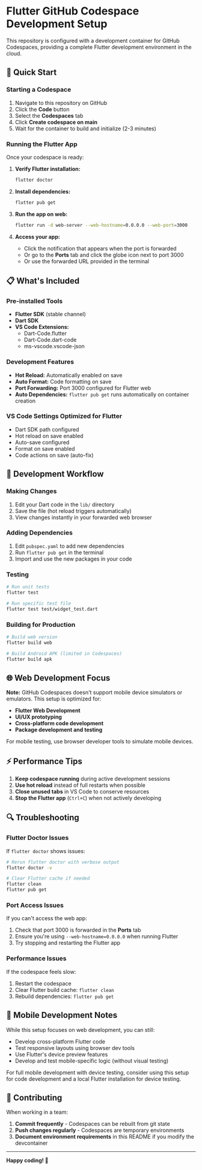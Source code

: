 # Flutter GitHub Codespace Development Setup

This repository is configured with a development container for GitHub Codespaces, providing a complete Flutter development environment in the cloud.

## 🚀 Quick Start

### Starting a Codespace

1. Navigate to this repository on GitHub
2. Click the **Code** button
3. Select the **Codespaces** tab
4. Click **Create codespace on main**
5. Wait for the container to build and initialize (2-3 minutes)

### Running the Flutter App

Once your codespace is ready:

1. **Verify Flutter installation:**
   ```bash
   flutter doctor
   ```

2. **Install dependencies:**
   ```bash
   flutter pub get
   ```

3. **Run the app on web:**
   ```bash
   flutter run -d web-server --web-hostname=0.0.0.0 --web-port=3000
   ```

4. **Access your app:**
   - Click the notification that appears when the port is forwarded
   - Or go to the **Ports** tab and click the globe icon next to port 3000
   - Or use the forwarded URL provided in the terminal

## 📋 What's Included

### Pre-installed Tools
- **Flutter SDK** (stable channel)
- **Dart SDK**
- **VS Code Extensions:**
  - Dart-Code.flutter
  - Dart-Code.dart-code
  - ms-vscode.vscode-json

### Development Features
- **Hot Reload:** Automatically enabled on save
- **Auto Format:** Code formatting on save
- **Port Forwarding:** Port 3000 configured for Flutter web
- **Auto Dependencies:** `flutter pub get` runs automatically on container creation

### VS Code Settings Optimized for Flutter
- Dart SDK path configured
- Hot reload on save enabled
- Auto-save configured
- Format on save enabled
- Code actions on save (auto-fix)

## 🔧 Development Workflow

### Making Changes
1. Edit your Dart code in the `lib/` directory
2. Save the file (hot reload triggers automatically)
3. View changes instantly in your forwarded web browser

### Adding Dependencies
1. Edit `pubspec.yaml` to add new dependencies
2. Run `flutter pub get` in the terminal
3. Import and use the new packages in your code

### Testing
```bash
# Run unit tests
flutter test

# Run specific test file
flutter test test/widget_test.dart
```

### Building for Production
```bash
# Build web version
flutter build web

# Build Android APK (limited in Codespaces)
flutter build apk
```

## 🌐 Web Development Focus

**Note:** GitHub Codespaces doesn't support mobile device simulators or emulators. This setup is optimized for:

- **Flutter Web Development**
- **UI/UX prototyping**
- **Cross-platform code development**
- **Package development and testing**

For mobile testing, use browser developer tools to simulate mobile devices.

## ⚡ Performance Tips

1. **Keep codespace running** during active development sessions
2. **Use hot reload** instead of full restarts when possible
3. **Close unused tabs** in VS Code to conserve resources
4. **Stop the Flutter app** (`Ctrl+C`) when not actively developing

## 🔍 Troubleshooting

### Flutter Doctor Issues
If `flutter doctor` shows issues:
```bash
# Rerun flutter doctor with verbose output
flutter doctor -v

# Clear Flutter cache if needed
flutter clean
flutter pub get
```

### Port Access Issues
If you can't access the web app:
1. Check that port 3000 is forwarded in the **Ports** tab
2. Ensure you're using `--web-hostname=0.0.0.0` when running Flutter
3. Try stopping and restarting the Flutter app

### Performance Issues
If the codespace feels slow:
1. Restart the codespace
2. Clear Flutter build cache: `flutter clean`
3. Rebuild dependencies: `flutter pub get`

## 📱 Mobile Development Notes

While this setup focuses on web development, you can still:
- Develop cross-platform Flutter code
- Test responsive layouts using browser dev tools
- Use Flutter's device preview features
- Develop and test mobile-specific logic (without visual testing)

For full mobile development with device testing, consider using this setup for code development and a local Flutter installation for device testing.

## 🤝 Contributing

When working in a team:
1. **Commit frequently** - Codespaces can be rebuilt from git state
2. **Push changes regularly** - Codespaces are temporary environments
3. **Document environment requirements** in this README if you modify the devcontainer

---

**Happy coding! 🎉**
